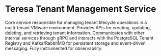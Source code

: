 # Teresa Tenant Management Service
Core service responsible for managing tenant lifecycle operations in a multi-tenant VMware environment. Provides APIs for creating, updating, deleting, and retrieving tenant information. Communicates with other internal services through gRPC and interacts with the PostgreSQL Tenant Registry and Kafka/RabbitMQ for persistent storage and event-driven messaging. Fully instrumented for observability.
